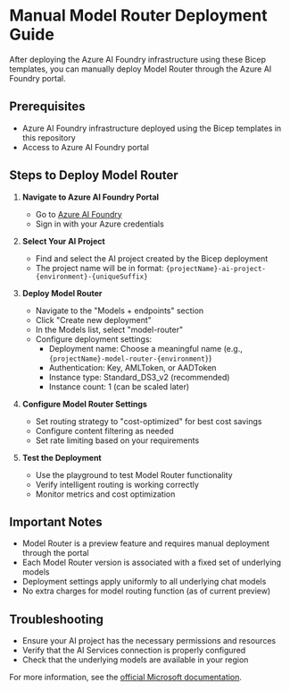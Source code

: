 # Manual Model Router Deployment Guide

After deploying the Azure AI Foundry infrastructure using these Bicep templates, you can manually deploy Model Router through the Azure AI Foundry portal.

## Prerequisites
- Azure AI Foundry infrastructure deployed using the Bicep templates in this repository
- Access to Azure AI Foundry portal

## Steps to Deploy Model Router

1. **Navigate to Azure AI Foundry Portal**
   - Go to [Azure AI Foundry](https://ai.azure.com)
   - Sign in with your Azure credentials

2. **Select Your AI Project**
   - Find and select the AI project created by the Bicep deployment
   - The project name will be in format: `{projectName}-ai-project-{environment}-{uniqueSuffix}`

3. **Deploy Model Router**
   - Navigate to the "Models + endpoints" section
   - Click "Create new deployment"
   - In the Models list, select "model-router"
   - Configure deployment settings:
     - Deployment name: Choose a meaningful name (e.g., `{projectName}-model-router-{environment}`)
     - Authentication: Key, AMLToken, or AADToken
     - Instance type: Standard_DS3_v2 (recommended)
     - Instance count: 1 (can be scaled later)

4. **Configure Model Router Settings**
   - Set routing strategy to "cost-optimized" for best cost savings
   - Configure content filtering as needed
   - Set rate limiting based on your requirements

5. **Test the Deployment**
   - Use the playground to test Model Router functionality
   - Verify intelligent routing is working correctly
   - Monitor metrics and cost optimization

## Important Notes
- Model Router is a preview feature and requires manual deployment through the portal
- Each Model Router version is associated with a fixed set of underlying models
- Deployment settings apply uniformly to all underlying chat models
- No extra charges for model routing function (as of current preview)

## Troubleshooting
- Ensure your AI project has the necessary permissions and resources
- Verify that the AI Services connection is properly configured
- Check that the underlying models are available in your region

For more information, see the [official Microsoft documentation](https://learn.microsoft.com/en-us/azure/ai-services/openai/how-to/model-router).
